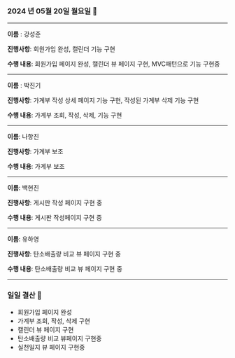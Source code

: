 ### 2024 년 05월 20일 월요일 📆

---

**이름** : 강성준

**진행사항**: 회원가입 완성, 캘린더 기능 구현 

**수행 내용**: 회원가입 페이지 완성, 캘린더 뷰 페이지 구현, MVC패턴으로 기능 구현중

---

**이름** : 박진기

**진행사항**: 가계부 작성 상세 페이지 기능 구현, 작성된 가계부 삭제 기능 구현

**수행 내용**: 가계부 조회, 작성, 삭제, 기능 구현 

---

**이름**: 나항진

**진행사항**: 가계부 보조

**수행 내용**: 가계부 보조

---

**이름**: 백현진

**진행사항**: 게시판 작성 페이지 구현 중

**수행 내용**: 게시판 작성페이지 구현 중


---

**이름**: 유하영

**진행사항**: 탄소배출량 비교 뷰 페이지 구현 중

**수행 내용**: 탄소배출량 비교 뷰 페이지 구현 중

---

### 일일 결산 📝
- 회원가입 페이지 완성
- 가계부 조회, 작성, 삭제 구현
- 캘린더 뷰 페이지 구현
- 탄소배출량 비교 뷰페이지 구현중
- 실천일지 뷰 페이지 구현중